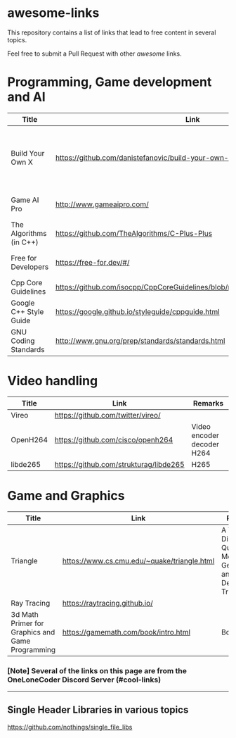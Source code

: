 # awesome-links
This repository contains a list of links that lead to free content in several topics.

Feel free to submit a Pull Request with other *awesome* links.
# Programming, Game development and AI

Title | Link | Remarks
------|------|--------
Build Your Own X | https://github.com/danistefanovic/build-your-own-x | Catalog of links to several Build-Your-Own-whatever 
Game AI Pro | http://www.gameaipro.com/ | Books about game ai
The Algorithms (in C++)| https://github.com/TheAlgorithms/C-Plus-Plus | Several algorithms
Free for Developers | https://free-for.dev/#/ | Free stuff for developers
Cpp Core Guidelines | https://github.com/isocpp/CppCoreGuidelines/blob/master/CppCoreGuidelines.md | 
Google C++ Style Guide | https://google.github.io/styleguide/cppguide.html | Google
GNU Coding Standards | http://www.gnu.org/prep/standards/standards.html | GNU

# Video handling
Title | Link | Remarks
------|------|--------
Vireo | https://github.com/twitter/vireo/ |
OpenH264 | https://github.com/cisco/openh264 | Video encoder decoder H264
libde265 | https://github.com/strukturag/libde265 | H265

# Game and Graphics
Title | Link | Remarks
------|------|--------
Triangle | https://www.cs.cmu.edu/~quake/triangle.html | A Two-Dimensional Quality Mesh Generator and Delaunay Triangulator
Ray Tracing | https://raytracing.github.io/ |
3d Math Primer for Graphics and Game Programming | https://gamemath.com/book/intro.html | Book

### [Note] Several of the links on this page are from the OneLoneCoder Discord Server (#cool-links)

---------------------------------------
## Single Header Libraries in various topics
https://github.com/nothings/single_file_libs

